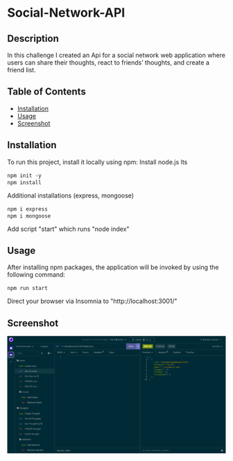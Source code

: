 # Social-Network-API

## Description

In this challenge I created an Api for a social network web application where users can share their thoughts, react to friends’ thoughts, and create a friend list. 

## Table of Contents

- [Installation](#installation)
- [Usage](#usage)
- [Screenshot](#screenshot)

## Installation

To run this project, install it locally using npm:
Install node.js lts

```
npm init -y
npm install
```

Additional installations (express, mongoose)

```
npm i express
npm i mongoose
```

Add script "start" which runs "node index"

## Usage

After installing npm packages, the application will be invoked by using the following command:

```
npm run start
```

Direct your browser via Insomnia  to "http://localhost:3001/"

## Screenshot
![](assets/social-network-api.png)